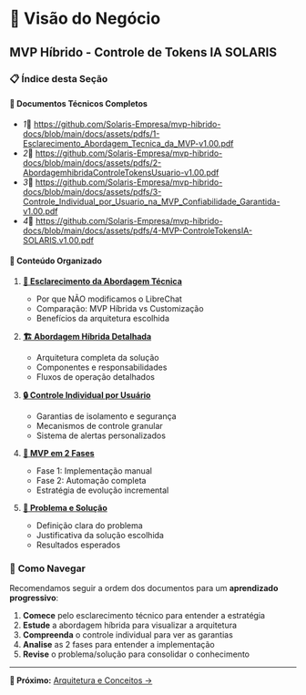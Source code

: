 # 🎯 Visão do Negócio
## MVP Híbrido - Controle de Tokens IA SOLARIS

### 📋 **Índice desta Seção**

#### 📄 **Documentos Técnicos Completos**

- *1*📄 https://github.com/Solaris-Empresa/mvp-hibrido-docs/blob/main/docs/assets/pdfs/1-Esclarecimento_Abordagem_Tecnica_da_MVP-v1.00.pdf
- *2*📄 https://github.com/Solaris-Empresa/mvp-hibrido-docs/blob/main/docs/assets/pdfs/2-AbordagemhibridaControleTokensUsuario-v1.00.pdf
- *3*📄 https://github.com/Solaris-Empresa/mvp-hibrido-docs/blob/main/docs/assets/pdfs/3-Controle_Individual_por_Usuario_na_MVP_Confiabilidade_Garantida-v1.00.pdf
- *4*📄 https://github.com/Solaris-Empresa/mvp-hibrido-docs/blob/main/docs/assets/pdfs/4-MVP-ControleTokensIA-SOLARIS.v1.00.pdf

#### 📖 **Conteúdo Organizado**

1. **[🎯 Esclarecimento da Abordagem Técnica](esclarecimento-tecnico.md)**
   - Por que NÃO modificamos o LibreChat
   - Comparação: MVP Híbrida vs Customização
   - Benefícios da arquitetura escolhida

2. **[🏗️ Abordagem Híbrida Detalhada](abordagem-hibrida.md)**
   - Arquitetura completa da solução
   - Componentes e responsabilidades
   - Fluxos de operação detalhados

3. **[🔒 Controle Individual por Usuário](controle-individual.md)**
   - Garantias de isolamento e segurança
   - Mecanismos de controle granular
   - Sistema de alertas personalizados

4. **[🚀 MVP em 2 Fases](mvp-duas-fases.md)**
   - Fase 1: Implementação manual
   - Fase 2: Automação completa
   - Estratégia de evolução incremental

5. **[🎯 Problema e Solução](problema-solucao.md)**
   - Definição clara do problema
   - Justificativa da solução escolhida
   - Resultados esperados

### 🎯 **Como Navegar**

Recomendamos seguir a ordem dos documentos para um **aprendizado progressivo**:

1. **Comece** pelo esclarecimento técnico para entender a estratégia
2. **Estude** a abordagem híbrida para visualizar a arquitetura
3. **Compreenda** o controle individual para ver as garantias
4. **Analise** as 2 fases para entender a implementação
5. **Revise** o problema/solução para consolidar o conhecimento



---

**📖 Próximo:** [Arquitetura e Conceitos →](../02-arquitetura/)


